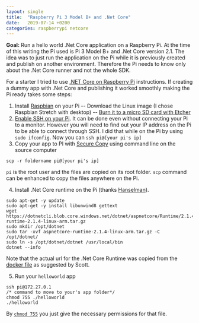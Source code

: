 ```yaml
---
layout: single
title:  "Raspberry Pi 3 Model B+ and .Net Core"
date:   2019-07-14 +0200
categories: raspberrypi netcore
---
```


**Goal:** Run a hello world .Net Core application on a Raspberry Pi. At the time of this writing the Pi used is Pi 3 Model B+ and .Net Core version 2.1. The idea was to just run the application on the Pi while it is previously created and publish on another environment. Therefore the Pi needs to know only about the .Net Core runner and not the whole SDK.

For a starter I tried to use [.NET Core on Raspberry Pi](https://github.com/dotnet/core/blob/master/samples/RaspberryPiInstructions.md) instructions. If creating a dummy app with .Net Core and publishing it worked smoothly making the Pi ready takes some steps:
1. Install [Raspbian](https://www.raspberrypi.org/downloads/raspbian/) on your Pi
-- Download the Linux image (I chose Raspbian Stretch with desktop)
-- [Burn it to a micro SD card with Etcher](https://www.raspberrypi.org/documentation/installation/installing-images/)
2. [Enable SSH on your Pi](https://www.raspberrypi.org/documentation/remote-access/ssh/README.md). It can be done even without connecting your Pi to a monitor. However you will need to find out your IP address on the Pi to be able to connect through SSH. I did that while on the Pi by using `sudo ifconfig`. Now you can `ssh pi@[your pi's ip]`
3. Copy your app to PI with [Secure Copy](https://en.wikipedia.org/wiki/Secure_copy) using command line on the source computer
```
scp -r foldername pi@[your pi's ip]
```
`pi` is the root user and the files are copied on its root folder. `scp` command can be enhanced to copy the files anywhere on the Pi.

4. Install .Net Core runtime on the Pi (thanks [Hanselman](https://www.hanselman.com/blog/BuildingRunningAndTestingNETCoreAndASPNETCore21InDockerOnARaspberryPiARM32.aspx)). 
```
sudo apt-get -y update  
sudo apt-get -y install libunwind8 gettext  
wget https://dotnetcli.blob.core.windows.net/dotnet/aspnetcore/Runtime/2.1.4/aspnetcore-runtime-2.1.4-linux-arm.tar.gz  
sudo mkdir /opt/dotnet  
sudo tar -xvf aspnetcore-runtime-2.1.4-linux-arm.tar.gz -C /opt/dotnet/  
sudo ln -s /opt/dotnet/dotnet /usr/local/bin  
dotnet --info
```
Note that the actual url for the .Net Core Runtime was copied from the [docker file](https://github.com/dotnet/dotnet-docker/blob/master/2.1/runtime/stretch-slim/arm32v7/Dockerfile) as suggested by Scott.

5. Run your `helloworld` app
```
ssh pi@172.27.0.1
/* command to move to your's app folder*/
chmod 755 ./helloworld
./helloworld
```
By [`chmod 755`](https://askubuntu.com/questions/932713/what-is-the-difference-between-chmod-x-and-chmod-755) you just give the necessary permissions for that file.